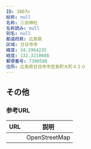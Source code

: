 ```yaml
---
ID: 38D7o
総称: null
名称: 三翁神社
名称読み: null
別名: null
都道府県: 広島県
区域: 廿日市市
緯度: 34.2964235
経度: 132.3210688
郵便番号: 7390588
住所: 広島県廿日市市宮島町大町４２０
---
```


## その他

### 参考URL

| URL | 説明          |
| --- | ------------- |
|     | OpenStreetMap |
